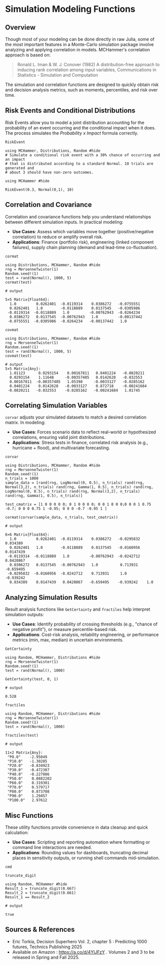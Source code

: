 # Simulation Modeling Functions

## Overview

Though most of your modeling can be done directly in raw Julia, some of the most important features in a Monte-Carlo simulation package involve analyzing and applying correlation in models. MCHammer's correlation approach is based on:

> Ronald L. Iman & W. J. Conover (1982) A distribution-free approach to inducing rank correlation among input variables, Communications in Statistics - Simulation and Computation

The simulation and correlation functions are designed to quickly obtain risk and decision analysis metrics, such as moments, percentiles, and risk over time.

## Risk Events and Conditional Distributions
Risk Events allow you to model a joint distribution accounting for the probability of an event occurring and the conditional impact when it does. The process simulates the *Probability x Impact* formula correctly.

```@docs
RiskEvent
```

```@example ConditionalEvent
using MCHammer, Distributions, Random #hide
# Simulate a conditional risk event with a 30% chance of occurring and an impact
# that is distributed according to a standard Normal. 10 trials are generated and
# about 3 should have non-zero outcomes.

using MCHammer #hide

RiskEvent(0.3, Normal(0,1), 10)
```
## Correlation and Covariance
Correlation and covariance functions help you understand relationships between different simulation inputs. In practical modeling:
- **Use Cases**: Assess which variables move together (positive/negative correlation) to reduce or amplify overall risk.
- **Applications**: Finance (portfolio risk), engineering (linked component failures), supply chain planning (demand and lead-time co-fluctuation).
```@docs
cormat
```
```@jldoctest matrix
using Distributions, MCHammer, Random #hide
rng = MersenneTwister(1)
Random.seed!(1)
test = rand(Normal(), 1000, 5)
cormat(test)

# output

5×5 Matrix{Float64}:
  1.0         0.0262401  -0.0119314    0.0386272   -0.0755551
  0.0262401   1.0        -0.0118889    0.0137545   -0.0305986
 -0.0119314  -0.0118889   1.0         -0.00762943  -0.0264234
  0.0386272   0.0137545  -0.00762943   1.0         -0.00137442
 -0.0755551  -0.0305986  -0.0264234   -0.00137442   1.0
```
```@docs
covmat
```
```@jldoctest matrix
using Distributions, MCHammer, Random #hide
rng = MersenneTwister(1)
Random.seed!(1)
test = rand(Normal(), 1000, 5)
covmat(test)

# output
5×5 Matrix{Any}:
  1.01123      0.0293154    0.00167811   0.0401224   -0.0820211
  0.0293154    1.11648     -0.00357405   0.0142628   -0.032553
  0.00167811  -0.00357405   1.05398     -0.0033127   -0.0285162
  0.0401224    0.0142628   -0.0033127    0.872718    -0.00241684
 -0.0820211   -0.032553    -0.0285162   -0.00241684   1.01745

```
## Correlating Simulation Variables
`corvar` adjusts your simulated datasets to match a desired correlation matrix. In modeling:
- **Use Cases**: Forces scenario data to reflect real-world or hypothesized correlations, ensuring valid joint distributions.
- **Applications**: Stress tests in finance, correlated risk analysis (e.g., hurricane + flood), and multivariate forecasting.
```@docs
corvar
```
```@jldoctest correlating_vars
using Distributions, MCHammer, Random #hide
rng = MersenneTwister(1)
Random.seed!(1)
n_trials = 1000
sample_data = [rand(rng, LogNormal(0, 0.5), n_trials) rand(rng, Normal(3,2), n_trials) rand(rng, Gamma(1, 0.5), n_trials) rand(rng, LogNormal(0, 0.5), n_trials) rand(rng, Normal(3,2), n_trials) rand(rng, Gamma(1, 0.5), n_trials)]

test_cmatrix = [1 0 0 0 0 0; 0 1 0 0 0 0; 0 0 1 0 0 0;0 0 0 1 0.75 -0.7; 0 0 0 0.75 1 -0.95; 0 0 0 -0.7 -0.95 1 ]

cormat(corvar(sample_data, n_trials, test_cmatrix))

# output

6×6 Matrix{Float64}:
  1.0         0.0262401  -0.0119314    0.0386272   -0.0295832   0.034389
  0.0262401   1.0        -0.0118889    0.0137545   -0.0160956   0.0147439
 -0.0119314  -0.0118889   1.0         -0.00762943  -0.0242712   0.0420867
  0.0386272   0.0137545  -0.00762943   1.0          0.713931   -0.659495
 -0.0295832  -0.0160956  -0.0242712    0.713931     1.0        -0.939242
  0.034389    0.0147439   0.0420867   -0.659495    -0.939242    1.0
```
## Analyzing Simulation Results
Result analysis functions like `GetCertainty` and `fractiles` help interpret simulation outputs:
- **Use Cases**: Identify probability of crossing thresholds (e.g., "chance of negative profit"), or measure percentile-based risk.
- **Applications**: Cost-risk analysis, reliability engineering, or performance metrics (min, max, median) in uncertain environments.
```@docs
GetCertainty
```
```@jldoctest dist_ex
using Random, MCHammer, Distributions #hide
rng = MersenneTwister(1)
Random.seed!(1)
test = rand(Normal(), 1000)

GetCertainty(test, 0, 1)

# output

0.528
```
```@docs
fractiles
```
```@jldoctest dist_ex
using Random, MCHammer, Distributions #hide
rng = MersenneTwister(1)
Random.seed!(1)
test = rand(Normal(), 1000)

fractiles(test)

# output

11×2 Matrix{Any}:
 "P0.0"    -2.95049
 "P10.0"   -1.30285
 "P20.0"   -0.834923
 "P30.0"   -0.472307
 "P40.0"   -0.227086
 "P50.0"    0.0882202
 "P60.0"    0.319301
 "P70.0"    0.579717
 "P80.0"    0.873708
 "P90.0"    1.29457
 "P100.0"   2.97612
```
## Misc Functions
These utility functions provide convenience in data cleanup and quick calculation:
- **Use Cases**: Scripting and reporting automation where formatting or command line interactions are needed.
- **Applications**: Rounding values for dashboards, truncating decimal places in sensitivity outputs, or running shell commands mid-simulation.

```@docs
cmd
```

```@docs
truncate_digit
```
```@jldoctest truncate
using Random, MCHammer #hide
Result_1 = truncate_digit(0.667)
Result_2 = truncate_digit(0.661)
Result_1 == Result_2

# output

true
```

## Sources & References
- Eric Torkia, Decision Superhero Vol. 2, chapter 5 : Predicting 1000 futures, Technics Publishing 2025
- Available on Amazon : https://a.co/d/4YlJFzY . Volumes 2 and 3 to be released in Spring and Fall 2025.
